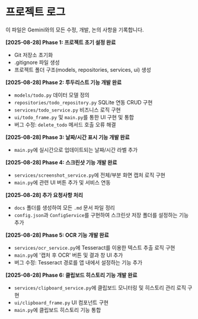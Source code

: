 # 프로젝트 로그

이 파일은 Gemini와의 모든 수정, 개발, 논의 사항을 기록합니다.

**[2025-08-28] Phase 1: 프로젝트 초기 설정 완료**
- Git 저장소 초기화
- .gitignore 파일 생성
- 프로젝트 폴더 구조(models, repositories, services, ui) 생성

**[2025-08-28] Phase 2: 투두리스트 기능 개발 완료**
- `models/todo.py` 데이터 모델 정의
- `repositories/todo_repository.py` SQLite 연동 CRUD 구현
- `services/todo_service.py` 비즈니스 로직 구현
- `ui/todo_frame.py` 및 `main.py`를 통한 UI 구현 및 통합
- 버그 수정: `delete_todo` 메서드 호출 오류 해결

**[2025-08-28] Phase 3: 날짜/시간 표시 기능 개발 완료**
- `main.py`에 실시간으로 업데이트되는 날짜/시간 라벨 추가

**[2025-08-28] Phase 4: 스크린샷 기능 개발 완료**
- `services/screenshot_service.py`에 전체/부분 화면 캡처 로직 구현
- `main.py`에 관련 UI 버튼 추가 및 서비스 연동

**[2025-08-28] 추가 요청사항 처리**
- `docs` 폴더를 생성하여 모든 `.md` 문서 파일 정리
- `config.json`과 `ConfigService`를 구현하여 스크린샷 저장 폴더를 설정하는 기능 추가

**[2025-08-28] Phase 5: OCR 기능 개발 완료**
- `services/ocr_service.py`에 Tesseract를 이용한 텍스트 추출 로직 구현
- `main.py`에 '캡처 후 OCR' 버튼 및 결과 창 UI 추가
- 버그 수정: Tesseract 경로를 앱 내에서 설정하는 기능 추가

**[2025-08-28] Phase 6: 클립보드 히스토리 기능 개발 완료**
- `services/clipboard_service.py`에 클립보드 모니터링 및 히스토리 관리 로직 구현
- `ui/clipboard_frame.py` UI 컴포넌트 구현
- `main.py`에 클립보드 히스토리 기능 통합
